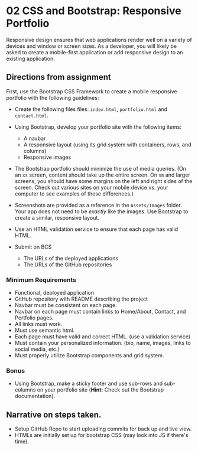 # 02 CSS and Bootstrap: Responsive Portfolio

Responsive design ensures that web applications render well on a variety of devices and window or screen sizes. As a developer, you will likely be asked to create a mobile-first application or add responsive design to an existing application.

## Directions from assignment

First, use the Bootstrap CSS Framework to create a mobile responsive portfolio with the following guidelines:

- Create the following files files: `index.html`, `portfolio.html` and `contact.html`.
- Using Bootstrap, develop your portfolio site with the following items:

  - A navbar
  - A responsive layout (using its grid system with containers, rows, and columns)
  - Responsive images

- The Bootstrap portfolio should minimize the use of media queries. (On an `xs` screen, content should take up the entire screen. On `sm` and larger screens, you should have some margins on the left and right sides of the screen. Check out various sites on your mobile device vs. your computer to see examples of these differences.)
- Screenshots are provided as a reference in the `Assets/Images` folder. Your app does not need to be _exactly_ like the images. Use Bootstrap to create a similar, responsive layout.

- Use an HTML validation service to ensure that each page has valid HTML.

- Submit on BCS
  - The URLs of the deployed applications
  - The URLs of the GitHub repositories

### Minimum Requirements

- Functional, deployed application
- GitHub repository with README describing the project
- Navbar must be consistent on each page.
- Navbar on each page must contain links to Home/About, Contact, and Portfolio pages.
- All links must work.
- Must use semantic html.
- Each page must have valid and correct HTML. (use a validation service)
- Must contain your personalized information. (bio, name, images, links to social media, etc.)
- Must properly utilize Bootstrap components and grid system.

### Bonus

- Using Bootstrap, make a sticky footer and use sub-rows and sub-columns on your portfolio site (**Hint:** Check out the Bootstrap documentation).

## Narrative on steps taken.

- Setup GitHub Repo to start uploading commits for back up and live view.
- HTMLs are initially set up for bootstrap CSS (may look into JS if there's time).
